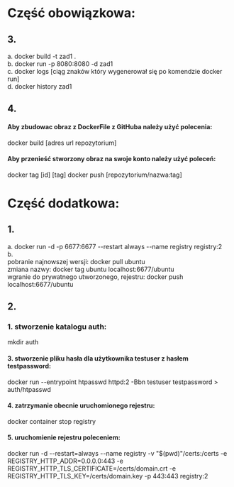 # Część obowiązkowa:

## 3.
 a. docker build -t zad1 . <br/>
 b. docker run -p 8080:8080 -d zad1 <br/>
 c. docker logs [ciąg znaków który wygenerował się po komendzie docker run] <br/>
 d. docker history zad1 <br/>

## 4.
 #### Aby zbudowac obraz z DockerFile z GitHuba należy użyć polecenia:
 docker build [adres url repozytorium]
 #### Aby przenieść stworzony obraz na swoje konto należy użyć poleceń:
 docker tag [id] [tag]
 docker push [repozytorium/nazwa:tag]

# Część dodatkowa:

## 1.
 a. docker run -d -p 6677:6677 --restart always --name registry registry:2 <br/>
 b. <br/>
 pobranie najnowszej wersji: docker pull ubuntu <br/>
 zmiana nazwy: docker tag ubuntu localhost:6677/ubuntu <br/>
 wgranie do prywatnego utworzonego, rejestru: docker push localhost:6677/ubuntu <br/>
## 2.
 ### 1. stworzenie katalogu auth: 
  mkdir auth
#### 3. stworzenie pliku hasła dla użytkownika testuser z hasłem testpassword: 
docker run --entrypoint htpasswd httpd:2 -Bbn testuser testpassword > auth/htpasswd
#### 4. zatrzymanie obecnie uruchomionego rejestru: 
docker container stop registry
#### 5. uruchomienie rejestru poleceniem: 
docker run -d --restart=always --name registry -v "$(pwd)"/certs:/certs -e REGISTRY_HTTP_ADDR=0.0.0.0:443 -e REGISTRY_HTTP_TLS_CERTIFICATE=/certs/domain.crt -e REGISTRY_HTTP_TLS_KEY=/certs/domain.key -p 443:443 registry:2

